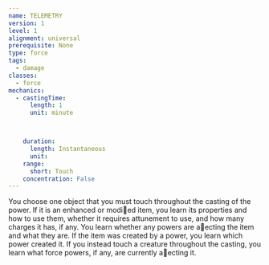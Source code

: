 ```yaml
---
name: TELEMETRY
version: 1
level: 1
alignment: universal
prerequisite: None
type: force
tags:
  - damage
classes:
  - force
mechanics:
  - castingTime:
      length: 1
      unit: minute



    duration:
      length: Instantaneous
      unit: 
    range:
      short: Touch
    concentration: False
---
```

You choose one object that you must touch
throughout the casting of the power. If it is an
enhanced or modi􀃕ed item, you learn its properties
and how to use them, whether it requires attunement
to use, and how many charges it has, if any. You learn
whether any powers are a􀃠ecting the item and what
they are.
If the item was created by a power, you learn which
power created it. If you instead touch a creature
throughout the casting, you learn what force powers, if
any, are currently a􀃠ecting it.

    